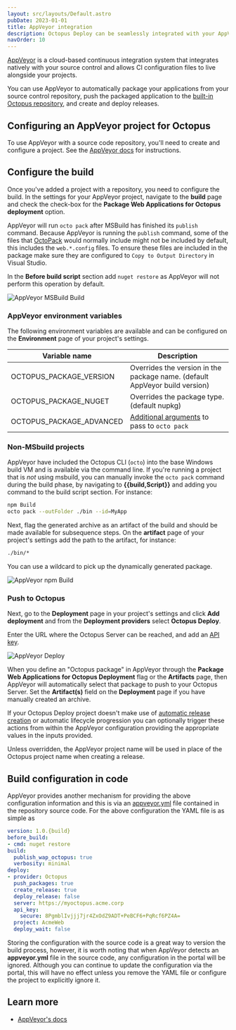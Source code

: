 ```yaml
---
layout: src/layouts/Default.astro
pubDate: 2023-01-01
title: AppVeyor integration
description: Octopus Deploy can be seamlessly integrated with your AppVeyor build chain.
navOrder: 10
---
```


[AppVeyor](https://ci.appveyor.com) is a cloud-based continuous integration system that integrates natively with your source control and allows CI configuration files to live alongside your projects.

You can use AppVeyor to automatically package your applications from your source control repository, push the packaged application to the [built-in Octopus repository](/docs/packaging-applications/package-repositories/built-in-repository/), and create and deploy releases.

## Configuring an AppVeyor project for Octopus

To use AppVeyor with a source code repository, you'll need to create and configure a project. See the [AppVeyor docs](https://www.appveyor.com/docs/) for instructions.

## Configure the build

Once you've added a project with a repository, you need to configure the build. In the settings for your AppVeyor project, navigate to the **build** page and check the check-box for the **Package Web Applications for Octopus deployment** option.

AppVeyor will run `octo pack` after MSBuild has finished its `publish` command. Because AppVeyor is running the `publish` command, some of the files that [OctoPack](/docs/packaging-applications/create-packages/octopack/) would normally include might not be included by default, this includes the `web.*.config` files. To ensure these files are included in the package make sure they are configured to `Copy to Output Directory` in Visual Studio.

In the **Before build script** section add `nuget restore` as AppVeyor will not perform this operation by default.

![AppVeyor MSBuild Build](images/appveyor_build_msbuild.png "width=500")

### AppVeyor environment variables

The following environment variables are available and can be configured on the **Environment** page of your project's settings.

| Variable name       | Description|
| ------------- | ------- |
| OCTOPUS_PACKAGE_VERSION | Overrides the version in the package name. (default AppVeyor build version)|
| OCTOPUS_PACKAGE_NUGET | Overrides the package type. (default nupkg) |
| OCTOPUS_PACKAGE_ADVANCED | [Additional arguments](/docs/packaging-applications/create-packages/octopus-cli.md) to pass to `octo pack` |

### Non-MSbuild projects

AppVeyor have included the Octopus CLI (`octo`) into the base Windows build VM and is available via the command line. If you're running a project that is _not_ using msbuild, you can manually invoke the `octo pack` command during the build phase, by navigating to **{{build,Script}}** and adding you command to the build script section. For instance:

```bash
npm Build
octo pack --outFolder ./bin --id=MyApp
```

Next, flag the generated archive as an artifact of the build and should be made available for subsequence steps. On the **artifact** page of your project's settings add the path to the artifact, for instance:

```bash
./bin/*
```

You can use a wildcard to pick up the dynamically generated package.

![AppVeyor npm Build](images/appveyor_artifact.png "width=500")

### Push to Octopus

Next, go to the **Deployment** page in your project's settings and click **Add deployment** and from the **Deployment providers** select **Octopus Deploy**.

Enter the URL where the Octopus Server can be reached, and add an [API key](/docs/octopus-rest-api/how-to-create-an-api-key.md).

![AppVeyor Deploy](images/appveyor_deploy.png "width=500")

When you define an "Octopus package" in AppVeyor through the **Package Web Applications for Octopus Deployment** flag or the **Artifacts** page, then AppVeyor will automatically select that package to push to your Octopus Server. Set the **Artifact(s)** field on the **Deployment** page if you have manually created an archive.

If your Octopus Deploy project doesn't make use of [automatic release creation](/docs/projects/project-triggers/automatic-release-creation.md) or automatic lifecycle progression you can optionally trigger these actions from within the AppVeyor configuration providing the appropriate values in the inputs provided.

Unless overridden, the AppVeyor project name will be used in place of the Octopus project name when creating a release.

## Build configuration in code
AppVeyor provides another mechanism for providing the above configuration information and this is via an [appveyor.yml](https://www.appveyor.com/docs/appveyor-yml/) file contained in the repository source code. For the above configuration the YAML file is as simple as

```yaml
version: 1.0.{build}
before_build:
- cmd: nuget restore
build:
  publish_wap_octopus: true
  verbosity: minimal
deploy:
- provider: Octopus
  push_packages: true
  create_release: true
  deploy_release: false
  server: https://myoctopus.acme.corp
  api_key:
    secure: 8PgmblIvjjj7jr4ZxOdZ9ADT+PeBCF6+PqRcf6PZ4A=
  project: AcmeWeb
  deploy_wait: false
```

Storing the configuration with the source code is a great way to version the build process, however, it is worth noting that when AppVeyor detects an **appveyor.yml** file in the source code, any configuration in the portal will be ignored. Although you can continue to update the configuration via the portal, this will have no effect unless you remove the YAML file or configure the project to explicitly ignore it.

## Learn more

- [AppVeyor's docs](https://www.appveyor.com/docs/)
